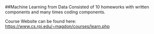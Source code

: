 ##Machine Learning from Data
Consisted of 10 homeworks with written components and many times coding components. 

Course Website can be found here: https://www.cs.rpi.edu/~magdon/courses/learn.php
